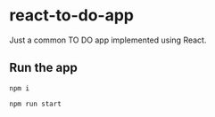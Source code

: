 # react-to-do-app

Just a common TO DO app implemented using React.

## Run the app

```
npm i

npm run start
```
